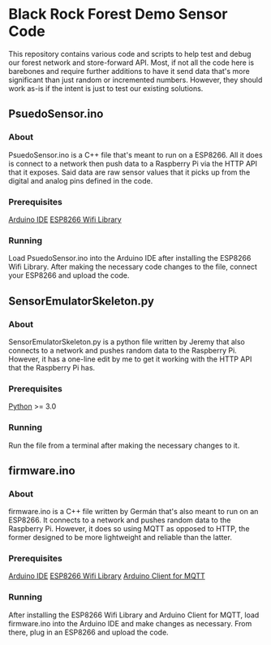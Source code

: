 
# Black Rock Forest Demo Sensor Code

This repository contains various code and scripts to help test and debug our forest network and store-forward API. Most, if not all the code here is barebones and require further additions to have it send data that's more significant than just random or incremented numbers. However, they should work as-is if the intent is just to test our existing solutions.



## PsuedoSensor.ino

### About

PsuedoSensor.ino is a C++ file that's meant to run on a ESP8266. All it does is connect to a network then push data to a Raspberry Pi via the HTTP API that it exposes. Said data are raw sensor values that it picks up from the digital and analog pins defined in the code.

### Prerequisites
[Arduino IDE](https://www.arduino.cc/en/Main/Software)
[ESP8266 Wifi Library](https://arduino-esp8266.readthedocs.io/en/latest/esp8266wifi/readme.html)

### Running

Load PsuedoSensor.ino into the Arduino IDE after installing the ESP8266 Wifi Library. After making the necessary code changes to the file, connect your ESP8266 and upload the code.


## SensorEmulatorSkeleton.py

### About

SensorEmulatorSkeleton.py is a python file written by Jeremy that also connects to a network and pushes random data to the Raspberry Pi. However, it has a one-line edit by me to get it working with the HTTP API that the Raspberry Pi has.

### Prerequisites

[Python](https://www.python.org/downloads/) >= 3.0

### Running

Run the file from a terminal after making the necessary changes to it.



## firmware.ino

### About

firmware.ino is a C++ file written by Germán that's also meant to run on an ESP8266. It connects to a network and pushes random data to the Raspberry Pi. However, it does so using MQTT as opposed to HTTP, the former designed to be more lightweight and reliable than the latter.

### Prerequisites

[Arduino IDE](https://www.arduino.cc/en/Main/Software)
[ESP8266 Wifi Library](https://arduino-esp8266.readthedocs.io/en/latest/esp8266wifi/readme.html)
[Arduino Client for MQTT](https://github.com/knolleary/pubsubclient)

### Running

After installing the ESP8266 Wifi Library and Arduino Client for MQTT, load firmware.ino into the Arduino IDE and make changes as necessary. From there, plug in an ESP8266 and upload the code.
